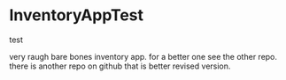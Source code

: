 # InventoryAppTest
test

very raugh bare bones inventory app. for a better one see the other repo.
there is another repo on github that is better revised version. 
